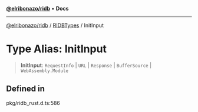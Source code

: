 [**@elribonazo/ridb**](../../../README.md) • **Docs**

***

[@elribonazo/ridb](../../../README.md) / [RIDBTypes](../README.md) / InitInput

# Type Alias: InitInput

> **InitInput**: `RequestInfo` \| `URL` \| `Response` \| `BufferSource` \| `WebAssembly.Module`

## Defined in

pkg/ridb\_rust.d.ts:586
